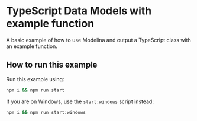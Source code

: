 # TypeScript Data Models with example function

A basic example of how to use Modelina and output a TypeScript class with an example function.

## How to run this example

Run this example using:

```sh
npm i && npm run start
```

If you are on Windows, use the `start:windows` script instead:

```sh
npm i && npm run start:windows
```
